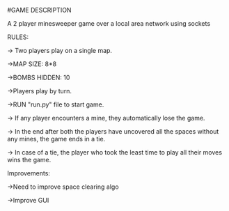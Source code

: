 #GAME DESCRIPTION

A 2 player minesweeper game over a local area network using sockets

RULES:

-> Two players play on a single map.

->MAP SIZE: 8*8

->BOMBS HIDDEN: 10

->Players play by turn.

->RUN "run.py" file to start game.

-> If any player encounters a mine, they automatically lose the game.

-> In the end after both the players have uncovered all the spaces without any mines, the game ends in a tie.

-> In case of a tie, the player who took the least time to play all their moves wins the game.  


Improvements:

->Need to improve space clearing algo

->Improve GUI